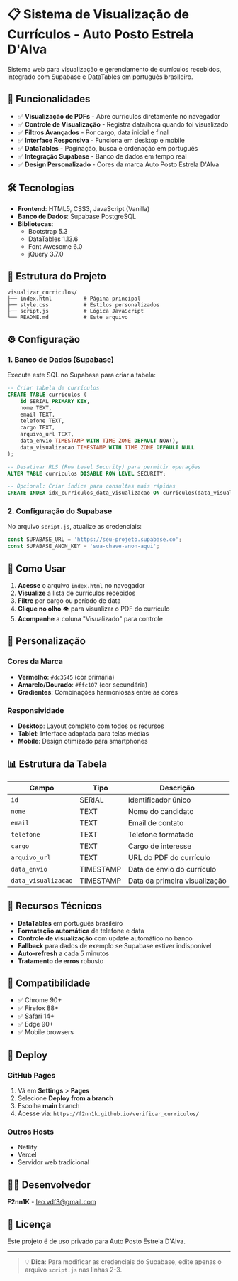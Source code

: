 # 📋 Sistema de Visualização de Currículos - Auto Posto Estrela D'Alva

Sistema web para visualização e gerenciamento de currículos recebidos, integrado com Supabase e DataTables em português brasileiro.

## 🚀 Funcionalidades

- ✅ **Visualização de PDFs** - Abre currículos diretamente no navegador
- ✅ **Controle de Visualização** - Registra data/hora quando foi visualizado
- ✅ **Filtros Avançados** - Por cargo, data inicial e final
- ✅ **Interface Responsiva** - Funciona em desktop e mobile
- ✅ **DataTables** - Paginação, busca e ordenação em português
- ✅ **Integração Supabase** - Banco de dados em tempo real
- ✅ **Design Personalizado** - Cores da marca Auto Posto Estrela D'Alva

## 🛠️ Tecnologias

- **Frontend**: HTML5, CSS3, JavaScript (Vanilla)
- **Banco de Dados**: Supabase PostgreSQL
- **Bibliotecas**: 
  - Bootstrap 5.3
  - DataTables 1.13.6
  - Font Awesome 6.0
  - jQuery 3.7.0

## 📁 Estrutura do Projeto

```
visualizar_curriculos/
├── index.html          # Página principal
├── style.css           # Estilos personalizados
├── script.js           # Lógica JavaScript
└── README.md           # Este arquivo
```

## ⚙️ Configuração

### 1. Banco de Dados (Supabase)

Execute este SQL no Supabase para criar a tabela:

```sql
-- Criar tabela de currículos
CREATE TABLE curriculos (
    id SERIAL PRIMARY KEY,
    nome TEXT,
    email TEXT,
    telefone TEXT,
    cargo TEXT,
    arquivo_url TEXT,
    data_envio TIMESTAMP WITH TIME ZONE DEFAULT NOW(),
    data_visualizacao TIMESTAMP WITH TIME ZONE DEFAULT NULL
);

-- Desativar RLS (Row Level Security) para permitir operações
ALTER TABLE curriculos DISABLE ROW LEVEL SECURITY;

-- Opcional: Criar índice para consultas mais rápidas
CREATE INDEX idx_curriculos_data_visualizacao ON curriculos(data_visualizacao);
```

### 2. Configuração do Supabase

No arquivo `script.js`, atualize as credenciais:

```javascript
const SUPABASE_URL = 'https://seu-projeto.supabase.co';
const SUPABASE_ANON_KEY = 'sua-chave-anon-aqui';
```

## 🎯 Como Usar

1. **Acesse** o arquivo `index.html` no navegador
2. **Visualize** a lista de currículos recebidos
3. **Filtre** por cargo ou período de data
4. **Clique no olho** 👁️ para visualizar o PDF do currículo
5. **Acompanhe** a coluna "Visualizado" para controle

## 🎨 Personalização

### Cores da Marca
- **Vermelho**: `#dc3545` (cor primária)
- **Amarelo/Dourado**: `#ffc107` (cor secundária)
- **Gradientes**: Combinações harmoniosas entre as cores

### Responsividade
- **Desktop**: Layout completo com todos os recursos
- **Tablet**: Interface adaptada para telas médias
- **Mobile**: Design otimizado para smartphones

## 📊 Estrutura da Tabela

| Campo | Tipo | Descrição |
|-------|------|-----------|
| `id` | SERIAL | Identificador único |
| `nome` | TEXT | Nome do candidato |
| `email` | TEXT | Email de contato |
| `telefone` | TEXT | Telefone formatado |
| `cargo` | TEXT | Cargo de interesse |
| `arquivo_url` | TEXT | URL do PDF do currículo |
| `data_envio` | TIMESTAMP | Data de envio do currículo |
| `data_visualizacao` | TIMESTAMP | Data da primeira visualização |

## 🔧 Recursos Técnicos

- **DataTables** em português brasileiro
- **Formatação automática** de telefone e data
- **Controle de visualização** com update automático no banco
- **Fallback** para dados de exemplo se Supabase estiver indisponível
- **Auto-refresh** a cada 5 minutos
- **Tratamento de erros** robusto

## 📱 Compatibilidade

- ✅ Chrome 90+
- ✅ Firefox 88+
- ✅ Safari 14+
- ✅ Edge 90+
- ✅ Mobile browsers

## 🚀 Deploy

### GitHub Pages
1. Vá em **Settings** > **Pages**
2. Selecione **Deploy from a branch**
3. Escolha **main** branch
4. Acesse via: `https://f2nn1k.github.io/verificar_curriculos/`

### Outros Hosts
- Netlify
- Vercel
- Servidor web tradicional

## 👨‍💻 Desenvolvedor

**F2nn1K** - leo.vdf3@gmail.com

## 📄 Licença

Este projeto é de uso privado para Auto Posto Estrela D'Alva.

---

> 💡 **Dica**: Para modificar as credenciais do Supabase, edite apenas o arquivo `script.js` nas linhas 2-3. 
